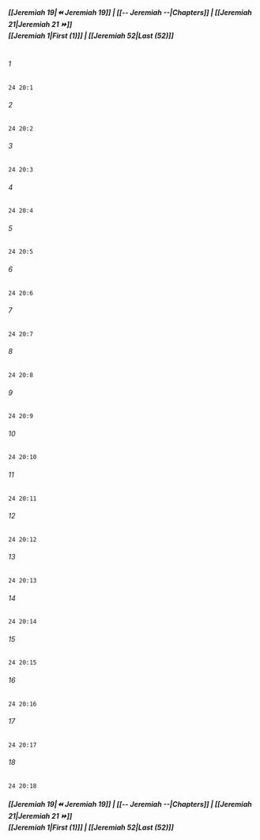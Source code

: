 
##### **[[Jeremiah 19|⏪ Jeremiah 19]] | [[-- Jeremiah --|Chapters]] | [[Jeremiah 21|Jeremiah 21 ⏩]]**<br>**[[Jeremiah 1|First (1)]] | [[Jeremiah 52|Last (52)]]**<br><br>

###### 1
``` verse
24 20:1
```
###### 2
``` verse
24 20:2
```
###### 3
``` verse
24 20:3
```
###### 4
``` verse
24 20:4
```
###### 5
``` verse
24 20:5
```
###### 6
``` verse
24 20:6
```
###### 7
``` verse
24 20:7
```
###### 8
``` verse
24 20:8
```
###### 9
``` verse
24 20:9
```
###### 10
``` verse
24 20:10
```
###### 11
``` verse
24 20:11
```
###### 12
``` verse
24 20:12
```
###### 13
``` verse
24 20:13
```
###### 14
``` verse
24 20:14
```
###### 15
``` verse
24 20:15
```
###### 16
``` verse
24 20:16
```
###### 17
``` verse
24 20:17
```
###### 18
``` verse
24 20:18
```

##### **[[Jeremiah 19|⏪ Jeremiah 19]] | [[-- Jeremiah --|Chapters]] | [[Jeremiah 21|Jeremiah 21 ⏩]]**<br>**[[Jeremiah 1|First (1)]] | [[Jeremiah 52|Last (52)]]**
